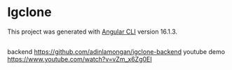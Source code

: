 # Igclone

This project was generated with [Angular CLI](https://github.com/angular/angular-cli) version 16.1.3.

## 

backend https://github.com/adinlamongan/igclone-backend
youtube demo https://www.youtube.com/watch?v=vZm_x6Zg0EI

